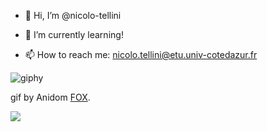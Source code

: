 - 👋 Hi, I’m @nicolo-tellini

- 🌱 I’m currently learning!

- 📫 How to reach me: nicolo.tellini@etu.univ-cotedazur.fr

<p align="center">
  
![giphy](https://user-images.githubusercontent.com/69108704/206118445-044f326f-68f8-4a0d-9835-abffc9c36e94.gif)
  
</p>

gif by Anidom [FOX](https://giphy.com/anidom/).

<img src="https://github-readme-stats.vercel.app/api/top-langs?username=zluvsand&layout=compact"/>

